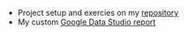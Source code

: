 - Project setup and exercies on my [repository](https://github.com/hegdehog/data-engineering-zoomcamp-2023/tree/main/week_4_analytics_engineering)
- My custom [Google Data Studio report](https://lookerstudio.google.com/reporting/04a71f2d-1485-415a-bd27-218e5ce9fff7)

